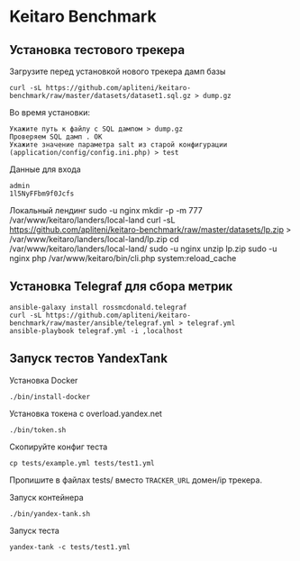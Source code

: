 # Keitaro Benchmark

## Установка тестового трекера
Загрузите перед установкой нового трекера дамп базы

    curl -sL https://github.com/apliteni/keitaro-benchmark/raw/master/datasets/dataset1.sql.gz > dump.gz

Во время установки:

    Укажите путь к файлу c SQL дампом > dump.gz
    Проверяем SQL дамп . OK
    Укажите значение параметра salt из старой конфигурации (application/config/config.ini.php) > test

Данные для входа

    admin
    1l5NyFFbm9f0Jcfs

Локальный лендинг
    sudo -u nginx mkdir -p -m 777 /var/www/keitaro/landers/local-land
    curl -sL https://github.com/apliteni/keitaro-benchmark/raw/master/datasets/lp.zip > /var/www/keitaro/landers/local-land/lp.zip
    cd  /var/www/keitaro/landers/local-land/
    sudo -u nginx unzip lp.zip
    sudo -u nginx php /var/www/keitaro/bin/cli.php  system:reload_cache

## Установка Telegraf для сбора метрик

    ansible-galaxy install rossmcdonald.telegraf
    curl -sL https://github.com/apliteni/keitaro-benchmark/raw/master/ansible/telegraf.yml > telegraf.yml
    ansible-playbook telegraf.yml -i ,localhost

## Запуск тестов YandexTank

Установка Docker

    ./bin/install-docker

Установка токена с overload.yandex.net

    ./bin/token.sh

Скопируйте конфиг теста

    cp tests/example.yml tests/test1.yml

Пропишите в файлах tests/ вместо `TRACKER_URL` домен/ip трекера.


Запуск контейнера

    ./bin/yandex-tank.sh

Запуск теста

    yandex-tank -c tests/test1.yml
